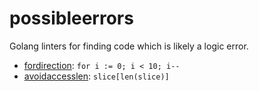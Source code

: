 # possibleerrors

Golang linters for finding code which is likely a logic error.

- [fordirection](./fordirection): `for i := 0; i < 10; i--`
- [avoidaccesslen](./avoidaccesslen): `slice[len(slice)]`
